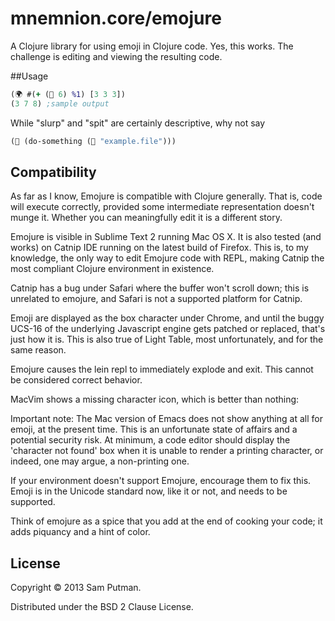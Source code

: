 # mnemnion.core/emojure

A Clojure library for using emoji in Clojure code. Yes, this works. The challenge is editing and viewing the resulting code. 

##Usage

```clojure
(🌍 #(+ (🎲 6) %1) [3 3 3])
(3 7 8) ;sample output
```

While "slurp" and "spit" are certainly descriptive, why not say

```clojure
(💾 (do-something (📂 "example.file")))
```

## Compatibility

As far as I know, Emojure is compatible with Clojure generally. That is, code will execute correctly, provided some intermediate representation doesn't munge it. Whether you can meaningfully edit it is a different story. 

Emojure is visible in Sublime Text 2 running Mac OS X. It is also tested (and works) on Catnip IDE running on the latest build of Firefox. This is, to my knowledge, the only way to edit Emojure code with REPL, making Catnip the most compliant Clojure environment in existence. 

Catnip has a bug under Safari where the buffer won't scroll down; this is unrelated to emojure, and Safari is not a supported platform for Catnip.

Emoji are displayed as the box character under Chrome, and until the buggy UCS-16 of the underlying Javascript engine gets patched or replaced, that's just how it is. This is also true of Light Table, most unfortunately, and for the same reason.

Emojure causes the lein repl to immediately explode and exit. This cannot be considered correct behavior. 

MacVim shows a missing character icon, which is better than nothing:

Important note: The Mac version of Emacs does not show anything at all for emoji, at the present time. This is an unfortunate state of affairs and a potential security risk. At minimum, a code editor should display the 'character not found' box when it is unable to render a printing character, or indeed, one may argue, a non-printing one. 

If your environment doesn't support Emojure, encourage them to fix this. Emoji is in the Unicode standard now, like it or not, and needs to be supported.

Think of emojure as a spice that you add at the end of cooking your code; it adds piquancy and a hint of color. 



## License

Copyright © 2013 Sam Putman.

Distributed under the BSD 2 Clause License. 
